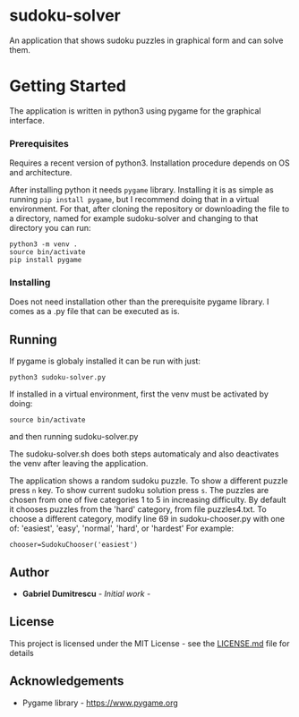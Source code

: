# sudoku-solver
An application that shows sudoku puzzles in graphical form and can solve them.
# Getting Started
The application is written in python3 using pygame for the graphical interface.

### Prerequisites
Requires a recent version of python3. Installation procedure depends on OS and architecture.

After installing python it needs ```pygame``` library. Installing it is as simple as running ```pip install pygame```, but I
recommend doing that in a virtual environment. For that, after cloning the repository or downloading the file to a directory,
named for example sudoku-solver and changing to that directory you can run:
```
python3 -m venv .
source bin/activate
pip install pygame
```
### Installing
Does not need installation other than the prerequisite pygame library. I comes as a .py file that can be executed as is.

## Running
If pygame is globaly installed it can be run with just:
```
python3 sudoku-solver.py
```
If installed in a virtual environment, first the venv must be activated by doing:
```
source bin/activate
```
and then running sudoku-solver.py

The sudoku-solver.sh does both steps automaticaly and also deactivates the venv after leaving the application.

The application shows a random sudoku puzzle.
To show a different puzzle press ```n``` key.
To show current sudoku solution press ```s```.
The puzzles are chosen from one of five categories 1 to 5 in increasing difficulty.
By default it chooses puzzles from the 'hard' category, from file puzzles4.txt.
To choose a different category, modify line 69 in sudoku-chooser.py with one of:
'easiest', 'easy', 'normal', 'hard', or 'hardest'
For example:
```
chooser=SudokuChooser('easiest')
```

## Author
 * **Gabriel Dumitrescu** - *Initial work* -
 
## License
This project is licensed under the MIT License - see the [LICENSE.md](LICENSE.md) file for details

## Acknowledgements
 *  Pygame library - https://www.pygame.org
